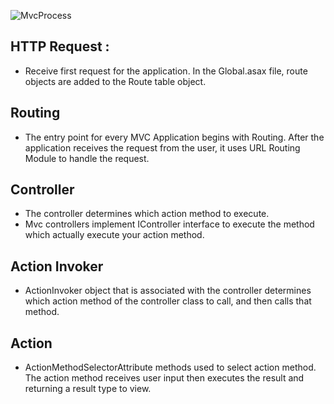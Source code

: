 ![MvcProcess](https://user-images.githubusercontent.com/56407906/133404003-20eb6565-df91-476c-9c65-febe93357b0b.png)

## HTTP Request :
- Receive first request for the application. In the Global.asax file, route objects are added to the Route table object. 

## Routing 
- The entry point for every MVC Application begins with Routing. After the application receives the request from the user, it uses URL Routing Module to handle the request.

## Controller
- The controller determines which action method to execute. 
- Mvc controllers implement IController interface to execute the method which actually execute your action method.

## Action Invoker 
- ActionInvoker object that is associated with the controller determines which action method of the controller class to call, and then calls that method.

## Action
-  ActionMethodSelectorAttribute methods used to select action method. The action method receives user input then executes the result and returning a result type to view. 
